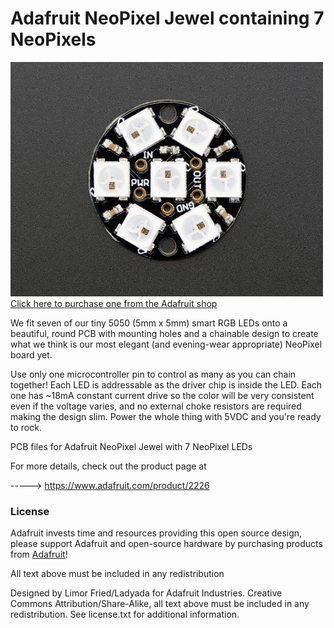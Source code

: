 # Adafruit NeoPixel Jewel containing 7 NeoPixels

<a href="http://www.adafruit.com/products/2226"><img src="assets/image.jpg?raw=true" width="500px"><br/>
Click here to purchase one from the Adafruit shop</a>

We fit seven of our tiny 5050 (5mm x 5mm) smart RGB LEDs onto a beautiful, round PCB with mounting holes and a chainable design to create what we think is our most elegant (and evening-wear appropriate) NeoPixel board yet.

Use only one microcontroller pin to control as many as you can chain together! Each LED is addressable as the driver chip is inside the LED. Each one has ~18mA constant current drive so the color will be very consistent even if the voltage varies, and no external choke resistors are required making the design slim. Power the whole thing with 5VDC and you're ready to rock.

PCB files for Adafruit NeoPixel Jewel with 7 NeoPixel LEDs

For more details, check out the product page at

-----> https://www.adafruit.com/product/2226

### License

Adafruit invests time and resources providing this open source design, please support Adafruit and open-source hardware by purchasing products from [Adafruit](https://www.adafruit.com)!

All text above must be included in any redistribution

Designed by Limor Fried/Ladyada for Adafruit Industries.
Creative Commons Attribution/Share-Alike, all text above must be included in any redistribution. 
See license.txt for additional information.

